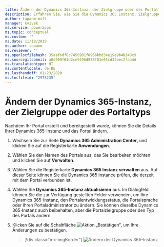 ```yaml
---
title: Ändern der Dynamics 365-Instanz, der Zielgruppe oder des Portaltyps | MicrosoftDocs
description: Erfahren Sie, wie Sie die Dynamics 365 Instanz, Zielgruppe oder Typ des Portals ändern.
author: tapanm-msft
manager: kvivek
ms.service: powerapps
ms.topic: conceptual
ms.custom: ''
ms.date: 11/18/2019
ms.author: tapanm
ms.reviewer: ''
ms.openlocfilehash: 35aaf6df8c7450901f8966bbd34e19e9b4b340c9
ms.sourcegitcommit: a0d069f63d2ce9496d578f81e65cd32bec2faa4d
ms.translationtype: HT
ms.contentlocale: de-DE
ms.lasthandoff: 01/23/2020
ms.locfileid: "2978235"
---
```

# <a name="change-the-dynamics-365-instance-audience-or-type-of-portal"></a>Ändern der Dynamics 365-Instanz, der Zielgruppe oder des Portaltyps

Nachdem Ihr Portal erstellt und bereitgestellt wurde, können Sie die Details Ihrer Dynamics 365-Instanz und das Portal ändern.

1. Wechseln Sie zur Seite **Dynamics 365 Administration Center**, und klicken Sie auf die Registerkarte **Anwendungen**.

2. Wählen Sie den Namen des Portals aus, das Sie bearbeiten möchten und klicken Sie auf **Verwalten**.

3. Wählen Sie die Registerkarte **Dynamics 365 Instanz verwalten** aus. Auf dieser Seite können Sie die Dynamics 365 Instance prüfen, die derzeit mit dem Portal verbunden ist.

4. Wählen Sie **Dynamics 365-Instanz aktualisieren** aus. Im Dialogfeld können Sie die zur Verfügung gestellten Felder verwenden, um Ihre Dynamics 365-Instanz, den Portalentwicklungsstatus, die Portalsprache oder Ihren Portaladministrator zu ändern. Sie können dieselbe Dynamics 365-Instanz auch beibehalten, aber die Portalzielgruppe oder den Typ des Portals ändern.

5. Klicken Sie auf die Schaltfläche ![Aktion „Bestätigen”](../media/confirm-action-icon.png "Aktion „Bestätigen”"), um Ihre Änderungen zu bestätigen.  

   > [!div class="mx-imgBorder"]
   > ![Ändern der Dynamics 365-Instanz](../media/change-dynamics-365-instance.png "Ändern der Dynamics 365-Instanz")  
